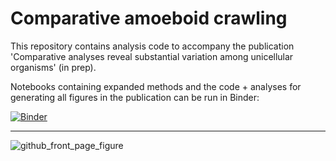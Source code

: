 # Comparative amoeboid crawling

This repository contains analysis code to accompany the publication 'Comparative analyses reveal substantial variation among unicellular organisms' (in prep).

Notebooks containing expanded methods and the code + analyses for generating all figures in the publication can be run in Binder:


[![Binder](https://mybinder.org/badge_logo.svg)](https://mybinder.org/v2/gh/ryanayork/comparative-amoeboid-crawling/main)

---

![github_front_page_figure](https://user-images.githubusercontent.com/64554648/182730384-e9e60ead-8651-4c23-a484-b69bdd6ffe88.png)


